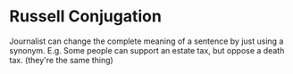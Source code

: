 # Russell Conjugation
Journalist can change the complete meaning of a sentence by just using a synonym.
E.g. Some people can support an estate tax, but oppose a death tax. (they're the same thing)

